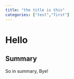 ```yaml
---
title: "the title is this"
categories: ["test","first"]
---
```


# Hello

## Summary

So in summary, Bye!
